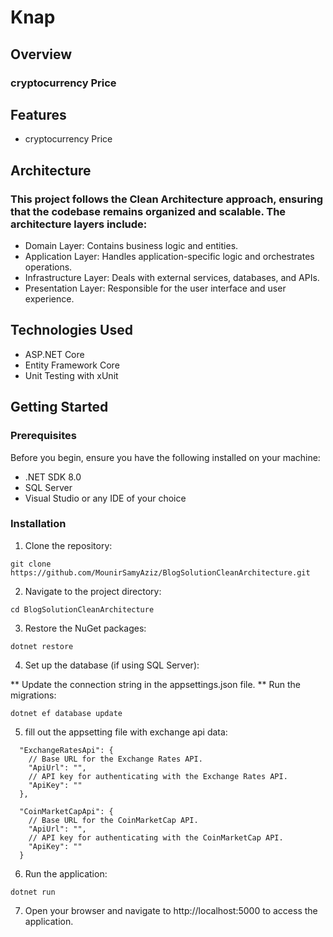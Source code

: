 # Knap

## Overview
### cryptocurrency Price

## Features
* cryptocurrency Price 

## Architecture
### This project follows the Clean Architecture approach, ensuring that the codebase remains organized and scalable. The architecture layers include:

* Domain Layer: Contains business logic and entities.
* Application Layer: Handles application-specific logic and orchestrates operations.
* Infrastructure Layer: Deals with external services, databases, and APIs.
* Presentation Layer: Responsible for the user interface and user experience.
## Technologies Used
* ASP.NET Core
* Entity Framework Core
* Unit Testing with xUnit

## Getting Started
### Prerequisites
Before you begin, ensure you have the following installed on your machine:

* .NET SDK 8.0
* SQL Server
* Visual Studio or any IDE of your choice
### Installation
1. Clone the repository:
```
git clone https://github.com/MounirSamyAziz/BlogSolutionCleanArchitecture.git
```
2. Navigate to the project directory:


```
cd BlogSolutionCleanArchitecture
```
3. Restore the NuGet packages:

```
dotnet restore
```
4. Set up the database (if using SQL Server):

** Update the connection string in the appsettings.json file.
** Run the migrations:
```
dotnet ef database update
```
5. fill out the appsetting file with exchange api data:

```
  "ExchangeRatesApi": {
    // Base URL for the Exchange Rates API.
    "ApiUrl": "",
    // API key for authenticating with the Exchange Rates API.
    "ApiKey": ""
  },

  "CoinMarketCapApi": {
    // Base URL for the CoinMarketCap API.
    "ApiUrl": "",
    // API key for authenticating with the CoinMarketCap API.
    "ApiKey": ""
  }
```
6. Run the application:

```
dotnet run
```
7. Open your browser and navigate to http://localhost:5000 to access the application.


